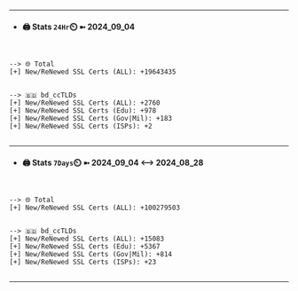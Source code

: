 

---
- #### 🖨️ **Stats** `24Hr`⏲️ ➼ 2024_09_04
```console


--> 🌐 Total
[+] New/ReNewed SSL Certs (ALL): +19643435


--> 🇧🇩 bd_ccTLDs
[+] New/ReNewed SSL Certs (ALL): +2760
[+] New/ReNewed SSL Certs (Edu): +978
[+] New/ReNewed SSL Certs (Gov|Mil): +183
[+] New/ReNewed SSL Certs (ISPs): +2


```

---
- #### 🖨️ **Stats** `7Days`⏲️ ➼ 2024_09_04 <--> 2024_08_28
```console


--> 🌐 Total
[+] New/ReNewed SSL Certs (ALL): +100279503


--> 🇧🇩 bd_ccTLDs
[+] New/ReNewed SSL Certs (ALL): +15083
[+] New/ReNewed SSL Certs (Edu): +5367
[+] New/ReNewed SSL Certs (Gov|Mil): +814
[+] New/ReNewed SSL Certs (ISPs): +23


```

---

